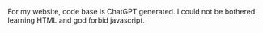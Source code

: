 For my website, code base is ChatGPT generated. I could not be bothered learning HTML and god forbid javascript.
